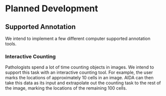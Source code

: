 # Planned Development

## Supported Annotation

We intend to implement a few different computer supported annotation tools. 

### **Interactive Counting**

Pathologists spend a lot of time counting objects in images. We intend to support this task with an interactive counting tool. For example, the user marks the locations of approximately 10 cells in an image. AIDA can then take this data as its input and extrapolate out the counting task to the rest of the image, marking the locations of the remaining 100 cells.  






